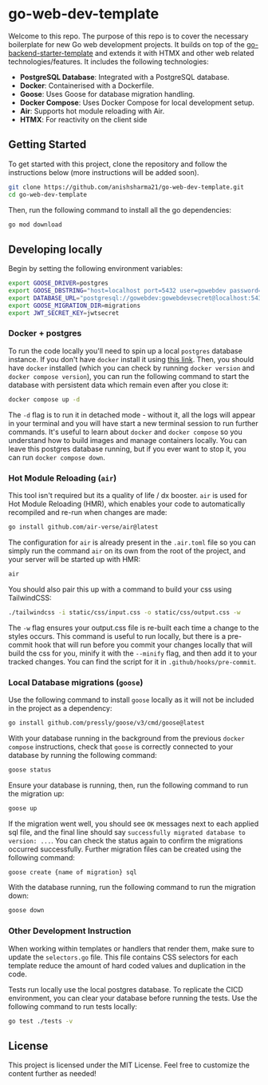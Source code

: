 # go-web-dev-template

Welcome to this repo. The purpose of this repo is to cover the necessary boilerplate for new Go web development projects. It builds on top of the [go-backend-starter-template](https://github.com/anishsharma21/go-backend-starter-template) and extends it with HTMX and other web related technologies/features. It includes the following technologies:

- **PostgreSQL Database**: Integrated with a PostgreSQL database.
- **Docker**: Containerised with a Dockerfile.
- **Goose**: Uses Goose for database migration handling.
- **Docker Compose**: Uses Docker Compose for local development setup.
- **Air**: Supports hot module reloading with Air.
- **HTMX**: For reactivity on the client side

## Getting Started

To get started with this project, clone the repository and follow the instructions below (more instructions will be added soon).

```bash
git clone https://github.com/anishsharma21/go-web-dev-template.git
cd go-web-dev-template
```

Then, run the following command to install all the go dependencies:

```bash
go mod download
```

## Developing locally

Begin by setting the following environment variables:

```bash
export GOOSE_DRIVER=postgres
export GOOSE_DBSTRING="host=localhost port=5432 user=gowebdev password=gowebdevsecret dbname=gowebdevdb sslmode=disable"
export DATABASE_URL="postgresql://gowebdev:gowebdevsecret@localhost:5432/gowebdevdb?sslmode=disable"
export GOOSE_MIGRATION_DIR=migrations
export JWT_SECRET_KEY=jwtsecret
```

### Docker + postgres

To run the code locally you'll need to spin up a local `postgres` database instance. If you don't have `docker` install it using [this link](https://docs.docker.com/desktop/). Then, you should have `docker` installed (which you can check by running `docker version` and `docker compose version`), you can run the following command to start the database with persistent data which remain even after you close it:

```bash
docker compose up -d
```

The `-d` flag is to run it in detached mode - without it, all the logs will appear in your terminal and you will have start a new terminal session to run further commands. It's useful to learn about `docker` and `docker compose` so you understand how to build images and manage containers locally. You can leave this postgres database running, but if you ever want to stop it, you can run `docker compose down`.

### Hot Module Reloading (`air`)

This tool isn't required but its a quality of life / dx booster. `air` is used for Hot Module Reloading (HMR), which enables your code to automatically recompiled and re-run when changes are made:

```bash
go install github.com/air-verse/air@latest
```

The configuration for `air` is already present in the `.air.toml` file so you can simply run the command `air` on its own from the root of the project, and your server will be started up with HMR:

```bash
air
```

You should also pair this up with a command to build your css using TailwindCSS:

```bash
./tailwindcss -i static/css/input.css -o static/css/output.css -w
```

The `-w` flag ensures your output.css file is re-built each time a change to the styles occurs. This command is useful to run locally, but there is a pre-commit hook that will run before you commit your changes locally that will build the css for you, minify it with the `--minify` flag, and then add it to your tracked changes. You can find the script for it in `.github/hooks/pre-commit`.

### Local Database migrations (`goose`)

Use the following command to install `goose` locally as it will not be included in the project as a dependency:

```bash
go install github.com/pressly/goose/v3/cmd/goose@latest
```

With your database running in the background from the previous `docker compose` instructions, check that `goose` is correctly connected to your database by running the following command:

```bash
goose status
```

Ensure your database is running, then, run the following command to run the migration up:

```bash
goose up
```

If the migration went well, you should see `OK` messages next to each applied sql file, and the final line should say `successfully migrated database to version: ...`. You can check the status again to confirm the migrations occurred successfully. Further migration files can be created using the following command:

```bash
goose create {name of migration} sql
```

With the database running, run the following command to run the migration down:

```bash
goose down
```

### Other Development Instruction

When working within templates or handlers that render them, make sure to update the `selectors.go` file. This file contains CSS selectors for each template reduce the amount of hard coded values and duplication in the code.

Tests run locally use the local postgres database. To replicate the CICD environment, you can clear your database before running the tests. Use the following command to run tests locally:

```bash
go test ./tests -v
```

## License

This project is licensed under the MIT License.
Feel free to customize the content further as needed!
